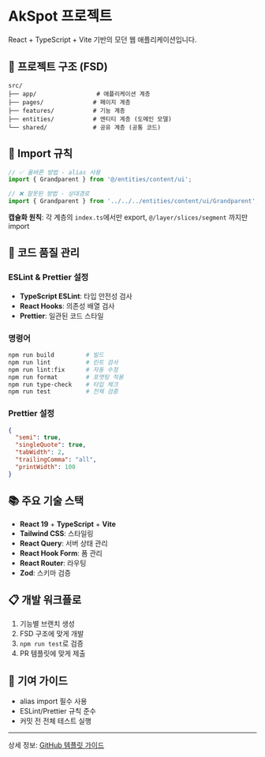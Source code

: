 # AkSpot 프로젝트

React + TypeScript + Vite 기반의 모던 웹 애플리케이션입니다.

## 📁 프로젝트 구조 (FSD)

```
src/
├── app/                 # 애플리케이션 계층
├── pages/              # 페이지 계층
├── features/           # 기능 계층
├── entities/           # 엔티티 계층 (도메인 모델)
└── shared/             # 공유 계층 (공통 코드)
```

## 🔄 Import 규칙

```typescript
// ✅ 올바른 방법 - alias 사용
import { Grandparent } from '@/entities/content/ui';

// ❌ 잘못된 방법 - 상대경로
import { Grandparent } from '../../../entities/content/ui/Grandparent';
```

**캡슐화 원칙**: 각 계층의 `index.ts`에서만 export, `@/layer/slices/segment` 까지만 import

## 🧹 코드 품질 관리

### ESLint & Prettier 설정

- **TypeScript ESLint**: 타입 안전성 검사
- **React Hooks**: 의존성 배열 검사
- **Prettier**: 일관된 코드 스타일

### 명령어

```bash
npm run build         # 빌드
npm run lint          # 린트 검사
npm run lint:fix      # 자동 수정
npm run format        # 포맷팅 적용
npm run type-check    # 타입 체크
npm run test          # 전체 검증
```

### Prettier 설정

```json
{
  "semi": true,
  "singleQuote": true,
  "tabWidth": 2,
  "trailingComma": "all",
  "printWidth": 100
}
```

## 📚 주요 기술 스택

- **React 19** + **TypeScript** + **Vite**
- **Tailwind CSS**: 스타일링
- **React Query**: 서버 상태 관리
- **React Hook Form**: 폼 관리
- **React Router**: 라우팅
- **Zod**: 스키마 검증

## 📋 개발 워크플로

1. 기능별 브랜치 생성
2. FSD 구조에 맞게 개발
3. `npm run test`로 검증
4. PR 템플릿에 맞게 제출

## 🤝 기여 가이드

- alias import 필수 사용
- ESLint/Prettier 규칙 준수
- 커밋 전 전체 테스트 실행

---

상세 정보: [GitHub 템플릿 가이드](.github/README.md)

